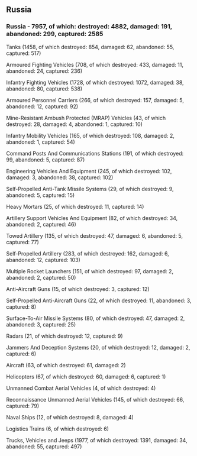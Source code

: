 
 
 ## Russia
 
 ### Russia - 7957, of which: destroyed: 4882, damaged: 191, abandoned: 299, captured: 2585

 

 

 Tanks (1458, of which destroyed: 854, damaged: 62, abandoned: 55, captured: 517)

 Armoured Fighting Vehicles (708, of which destroyed: 433, damaged: 11, abandoned: 24, captured: 236)

 Infantry Fighting Vehicles (1728, of which destroyed: 1072, damaged: 38, abandoned: 80, captured: 538)

 Armoured Personnel Carriers (266, of which destroyed: 157, damaged: 5, abandoned: 12, captured: 92)

 Mine-Resistant Ambush Protected (MRAP) Vehicles (43, of which destroyed: 28, damaged: 4, abandoned: 1, captured: 10)

 Infantry Mobility Vehicles (165, of which destroyed: 108, damaged: 2, abandoned: 1, captured: 54)

 Command Posts And Communications Stations (191, of which destroyed: 99, abandoned: 5, captured: 87)

 Engineering Vehicles And Equipment (245, of which destroyed: 102, damaged: 3, abandoned: 38, captured: 102)

 Self-Propelled Anti-Tank Missile Systems (29, of which destroyed: 9, abandoned: 5, captured: 15)

 Heavy Mortars (25, of which destroyed: 11, captured: 14)

 Artillery Support Vehicles And Equipment (82, of which destroyed: 34, abandoned: 2, captured: 46)

 Towed Artillery (135, of which destroyed: 47, damaged: 6, abandoned: 5, captured: 77)

 Self-Propelled Artillery (283, of which destroyed: 162, damaged: 6, abandoned: 12, captured: 103)

 Multiple Rocket Launchers (151, of which destroyed: 97, damaged: 2, abandoned: 2, captured: 50)

 Anti-Aircraft Guns (15, of which destroyed: 3, captured: 12)

 Self-Propelled Anti-Aircraft Guns (22, of which destroyed: 11, abandoned: 3, captured: 8)

 Surface-To-Air Missile Systems (80, of which destroyed: 47, damaged: 2, abandoned: 3, captured: 25)

 Radars (21, of which destroyed: 12, captured: 9)

 Jammers And Deception Systems (20, of which destroyed: 12, damaged: 2, captured: 6)

 Aircraft (63, of which destroyed: 61, damaged: 2)

 Helicopters (67, of which destroyed: 60, damaged: 6, captured: 1)

 Unmanned Combat Aerial Vehicles (4, of which destroyed: 4)

 Reconnaissance Unmanned Aerial Vehicles (145, of which destroyed: 66, captured: 79)

 Naval Ships (12, of which destroyed: 8, damaged: 4)

 Logistics Trains (6, of which destroyed: 6)

 Trucks, Vehicles and Jeeps (1977, of which destroyed: 1391, damaged: 34, abandoned: 55, captured: 497)

